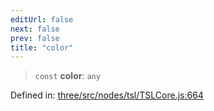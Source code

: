```yaml
---
editUrl: false
next: false
prev: false
title: "color"
---
```


> `const` **color**: `any`

Defined in: [three/src/nodes/tsl/TSLCore.js:664](https://github.com/DefinitelyMaybe/three-i18n/blob/fa57b79433d1c349ffb23a78727299c8d4190136/three/src/nodes/tsl/TSLCore.js#L664)
